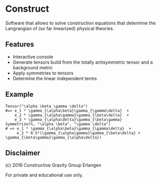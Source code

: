 # Construct

Software that allows to solve construction equations that determine the Langrangian of (so far linearized) physical theories.

## Features

 * Interactive console
 * Generate tensors build from the totally antisymmetric tensor and a background metric
 * Apply symmetries to tensors
 * Determine the linear independent terms

## Example

```
Tensor("\alpha \beta \gamma \delta")
#=> e_1 * \gamma_{\alpha\beta}\gamma_{\gamma\delta}  +
    e_2 * \gamma_{\alpha\gamma}\gamma_{\beta\delta}  +
    e_3 * \gamma_{\alpha\delta}\gamma_{\beta\gamma}
Symmetrize(%, "\alpha \beta", "\gamma \delta")
# => e_1 * \gamma_{\alpha\beta}\gamma_{\gamma\delta}  +
     e_2 * 0.5*(\gamma_{\alpha\gamma}\gamma_{\beta\delta} + \gamma_{\beta\gamma}\gamma_{\alpha\delta})
```

## Disclaimer

(c) 2016 Constructive Gravity Group Erlangen

For private and educational use only.
